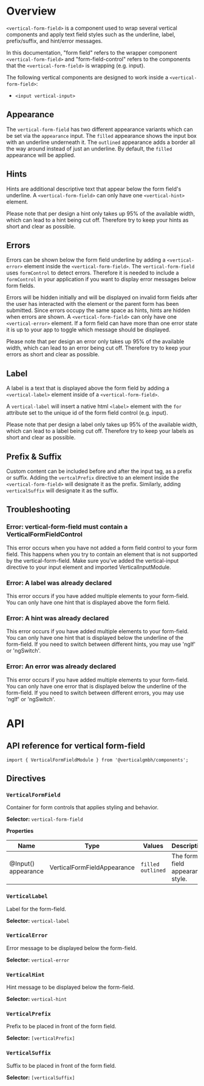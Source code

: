 # Overview

`<vertical-form-field>` is a component used to wrap several vertical components and apply text field styles such as the underline, label, prefix/suffix, and hint/error messages.

In this documentation, "form field" refers to the wrapper component `<vertical-form-field>` and "form-field-control" refers to the components that the `<vertical-form-field>` is wrapping (e.g. input).

The following vertical components are designed to work inside a `<vertical-form-field>`:
- `<input vertical-input>`

## Appearance

The `vertical-form-field` has two different appearance variants which can be set via the `appearance` input. The `filled` appearance shows the input box with an underline underneath it. The `outlined` appearance adds a border all the way around instead of just an underline. By default, the `filled` appearance will be applied.

## Hints

Hints are additional descriptive text that appear below the form field's underline. A `<vertical-form-field>` can only have one `<vertical-hint>` element. 

Please note that per design a hint only takes up 95% of the available width, which can lead to a hint being cut off. Therefore try to keep your hints as short and clear as possible.

## Errors

Errors can be shown below the form field underline by adding a `<vertical-error>` element inside the `<vertical-form-field>`. The `vertical-form-field` uses `formControl` to detect errors. Therefore it is needed to include a `formControl` in your application if you want to display error messages below form fields.

Errors will be hidden initially and will be displayed on invalid form fields after the user has interacted with the element or the parent form has been submitted. Since errors occupy the same space as hints, hints are hidden when errors are shown. A `<vertical-form-field>` can only have one `<vertical-error>` element. If a form field can have more than one error state it is up to your app to toggle which message should be displayed. 

Please note that per design an error only takes up 95% of the available width, which can lead to an error being cut off. Therefore try to keep your errors as short and clear as possible.

## Label

A label is a text that is displayed above the form field by adding a `<vertical-label>` element inside of a `<vertical-form-field>`.

A `vertical-label` will insert a native html `<label>` element with the `for` attribute set to the unique id of the form field control (e.g. input).

Please note that per design a label only takes up 95% of the available width, which can lead to a label being cut off. Therefore try to keep your labels as short and clear as possible.

## Prefix & Suffix

Custom content can be included before and after the input tag, as a prefix or suffix. Adding the `vertcalPrefix` directive to an element inside the `<vertical-form-field>` will designate it as the prefix. Similarly, adding `verticalSuffix` will designate it as the suffix.

## Troubleshooting

### Error: vertical-form-field must contain a VerticalFormFieldControl

This error occurs when you have not added a form field control to your form field. This happens when you try to contain an element that is not supported by the vertical-form-field. Make sure you've added the vertical-input directive to your input element and imported VerticalInputModule.

### Error: A label was already declared

This error occurs if you have added multiple <vertical-labe> elements to your form-field. You can only have one hint that is displayed above the form field.

### Error: A hint was already declared

This error occurs if you have added multiple <vertical-hint> elements to your form-field. You can only have one hint that is displayed below the underline of the form-field. If you need to switch between different hints, you may use 'ngIf' or 'ngSwitch'.

### Error: An error was already declared

This error occurs if you have added multiple <vertical-error> elements to your form-field. You can only have one error that is displayed below the underline of the form-field. If you need to switch between different errors, you may use 'ngIf' or 'ngSwitch'.

# API

## API reference for vertical form-field

`import { VerticalFormFieldModule } from '@verticalgmbh/components';`

## Directives

### `VerticalFormField`

Container for form controls that applies styling and behavior.

**Selector:** `vertical-form-field`

**Properties**

| Name                | Type                        | Values                 | Description                      |
|---------------------|-----------------------------|------------------------|----------------------------------|
| @Input() appearance | VerticalFormFieldAppearance | `filled`<br>`outlined` | The form-field appearance style. |

### `VerticalLabel`

Label for the form-field.

**Selector:** `vertical-label`

### `VerticalError`

Error message to be displayed below the form-field.

**Selector:** `vertical-error`

### `VerticalHint`

Hint message to be displayed below the form-field.

**Selector:** `vertical-hint`

### `VerticalPrefix`

Prefix to be placed in front of the form field.

**Selector:** `[verticalPrefix]`

### `VerticalSuffix`

Suffix to be placed in front of the form field.

**Selector:** `[verticalSuffix]`
